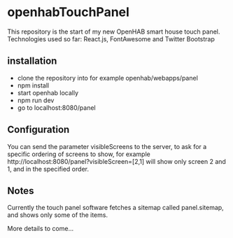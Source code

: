 # openhabTouchPanel
This repository is the start of my new OpenHAB smart house touch panel. 
Technologies used so far: React.js, FontAwesome and Twitter Bootstrap

## installation
- clone the repository into for example openhab/webapps/panel
- npm install
- start openhab locally
- npm run dev
- go to localhost:8080/panel

## Configuration

You can send the parameter visibleScreens to the server, to ask for a specific ordering of screens to show, for example
http://localhost:8080/panel?visibleScreen=[2,1]
will show only screen 2 and 1, and in the specified order.

## Notes
Currently the touch panel software fetches a sitemap called panel.sitemap, and shows only some of the items.



More details to come...
